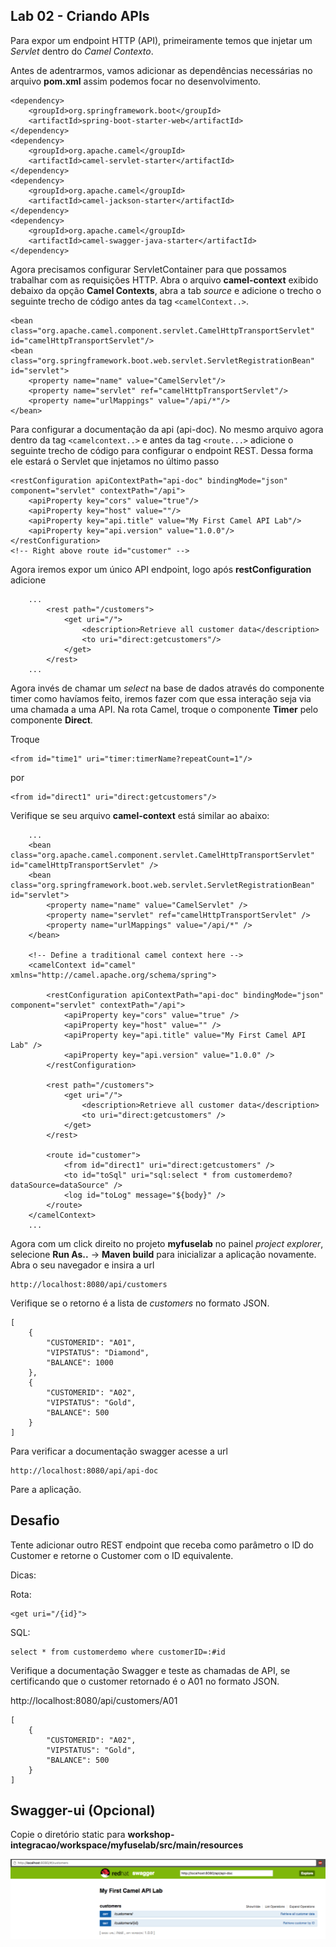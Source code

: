 ## Lab 02 - Criando APIs

Para expor um endpoint HTTP (API), primeiramente temos que injetar um *Servlet* dentro do *Camel Contexto*.

Antes de adentrarmos, vamos adicionar as dependências necessárias no arquivo **pom.xml** assim podemos focar no desenvolvimento.

    <dependency>
        <groupId>org.springframework.boot</groupId>
        <artifactId>spring-boot-starter-web</artifactId>
    </dependency>
    <dependency>
        <groupId>org.apache.camel</groupId>
        <artifactId>camel-servlet-starter</artifactId>
    </dependency>
    <dependency>
        <groupId>org.apache.camel</groupId>
        <artifactId>camel-jackson-starter</artifactId>
    </dependency>
    <dependency>
        <groupId>org.apache.camel</groupId>
        <artifactId>camel-swagger-java-starter</artifactId>
    </dependency>

 Agora precisamos configurar ServletContainer para que possamos trabalhar com as requisições HTTP. Abra o arquivo **camel-context** exibido debaixo da opção **Camel Contexts**, abra a tab *source* e adicione o trecho o seguinte trecho de código antes da tag `<camelContext..>`.

    <bean class="org.apache.camel.component.servlet.CamelHttpTransportServlet" id="camelHttpTransportServlet"/>
    <bean class="org.springframework.boot.web.servlet.ServletRegistrationBean" id="servlet">
        <property name="name" value="CamelServlet"/>
        <property name="servlet" ref="camelHttpTransportServlet"/>
        <property name="urlMappings" value="/api/*"/>
    </bean>

Para configurar a documentação da api (api-doc). No mesmo arquivo agora dentro da tag `<camelcontext..>` e antes da tag `<route...>` adicione o seguinte trecho de código para configurar o endpoint REST. Dessa forma ele estará o Servlet que injetamos no último passo

    <restConfiguration apiContextPath="api-doc" bindingMode="json" component="servlet" contextPath="/api">
        <apiProperty key="cors" value="true"/>
        <apiProperty key="host" value=""/>
        <apiProperty key="api.title" value="My First Camel API Lab"/>
        <apiProperty key="api.version" value="1.0.0"/>
    </restConfiguration>
    <!-- Right above route id="customer" -->    

Agora iremos expor um único API endpoint, logo após **restConfiguration** adicione

```
    ...
        <rest path="/customers">
            <get uri="/">
            	<description>Retrieve all customer data</description>
                <to uri="direct:getcustomers"/>
            </get>
        </rest>
    ...
```

Agora invés de chamar um *select* na base de dados através do componente timer como havíamos feito, iremos fazer com que essa interação seja via uma chamada a uma API. Na rota Camel, troque o componente **Timer** pelo componente **Direct**.

Troque

    <from id="time1" uri="timer:timerName?repeatCount=1"/>

por

    <from id="direct1" uri="direct:getcustomers"/>

Verifique se seu arquivo **camel-context** está similar ao abaixo:

```
    ...
    <bean class="org.apache.camel.component.servlet.CamelHttpTransportServlet" id="camelHttpTransportServlet" />
	<bean class="org.springframework.boot.web.servlet.ServletRegistrationBean" id="servlet">
		<property name="name" value="CamelServlet" />
		<property name="servlet" ref="camelHttpTransportServlet" />
		<property name="urlMappings" value="/api/*" />
	</bean>

	<!-- Define a traditional camel context here -->
	<camelContext id="camel" xmlns="http://camel.apache.org/schema/spring">

		<restConfiguration apiContextPath="api-doc" bindingMode="json" component="servlet" contextPath="/api">
			<apiProperty key="cors" value="true" />
			<apiProperty key="host" value="" />
			<apiProperty key="api.title" value="My First Camel API Lab" />
			<apiProperty key="api.version" value="1.0.0" />
		</restConfiguration>

		<rest path="/customers">
			<get uri="/">
				<description>Retrieve all customer data</description>
				<to uri="direct:getcustomers" />
			</get>
		</rest>

		<route id="customer">
			<from id="direct1" uri="direct:getcustomers" />
			<to id="toSql" uri="sql:select * from customerdemo?dataSource=dataSource" />
			<log id="toLog" message="${body}" />
		</route>
	</camelContext>
    ...
```

Agora com um click direito no projeto **myfuselab** no painel *project explorer*, selecione **Run As..** -> **Maven build** para inicializar a aplicação novamente. Abra o seu navegador e insira a url

    http://localhost:8080/api/customers

Verifique se o retorno é a lista de *customers* no formato JSON.

    [
        {
            "CUSTOMERID": "A01",
            "VIPSTATUS": "Diamond",
            "BALANCE": 1000
        },
        {
            "CUSTOMERID": "A02",
            "VIPSTATUS": "Gold",
            "BALANCE": 500
        }
    ]

Para verificar a documentação swagger acesse a url

    http://localhost:8080/api/api-doc

Pare a aplicação. 

## Desafio

Tente adicionar outro REST endpoint que receba como parâmetro o ID do Customer e retorne o Customer com o ID equivalente.

Dicas: 

Rota:

    <get uri="/{id}">

SQL:

    select * from customerdemo where customerID=:#id

Verifique a documentação Swagger e teste as chamadas de API, se certificando que o customer retornado é o A01 no formato JSON.


http://localhost:8080/api/customers/A01

    [
        {
            "CUSTOMERID": "A02",
            "VIPSTATUS": "Gold",
            "BALANCE": 500
        }
    ]
 
## Swagger-ui (Opcional)

Copie o diretório static para **workshop-integracao/workspace/myfuselab/src/main/resources**

![02-swagger-ui.png](./img/02-swagger-ui.png)
